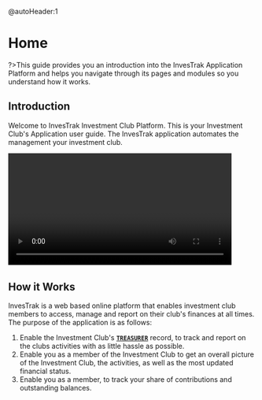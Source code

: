 @autoHeader:1

# Home 

?>This guide provides you an introduction into the InvesTrak Application Platform 
and helps you navigate through its pages and modules so you understand how it works.

## Introduction
Welcome to InvesTrak Investment Club Platform. This is your Investment Club's Application user guide.
The InvesTrak application automates the management your investment club.

<video src="static/video/InvesTrak_Intro.mp4" width="90%" controls autoplay loop>
  <img src="static/images/0.1_Welcome.PNG"/>
</video>

## How it Works
 InvesTrak is a web based online platform that enables investment club members to 
 access, manage and report on their club's finances at all times. The purpose of the application is as follows:

  1. Enable the Investment Club's [**`TREASURER`**](10_admin_member-accounts?id=_1034-treasurer-group) record, to track and report on the clubs activities with as little hassle as possible.
  1. Enable you as a member of the Investment Club to get an overall picture of the Investment Club, the activities, as well as the most updated financial status.
  1. Enable you as a member, to track your share of contributions and outstanding balances.

